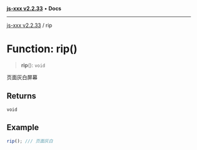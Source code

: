 [**js-xxx v2.2.33**](../README.md) • **Docs**

***

[js-xxx v2.2.33](../README.md) / rip

# Function: rip()

> **rip**(): `void`

页面灰白屏幕

## Returns

`void`

## Example

```ts
rip(); /// 页面灰白
```
